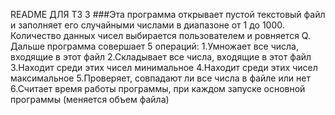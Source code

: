 README ДЛЯ ТЗ 3
###Эта программа открывает пустой текстовый файл и заполняет его случайными числами в диапазоне от 1 до 1000. Количество данных чисел выбирается пользователем и ровняется Q. Дальше программа совершает 5 операций:
1.Умножает все числа, входящие в этот файл
2.Складывает все числа, входящие в этот файл
3.Находит среди этих чисел минимальное
4.Находит среди этих чисел максимальное
5.Проверяет, совпадают ли все числа в файле или нет
6.Считает время работы программы, при каждом запуске основной программы (меняется объем файла) 
